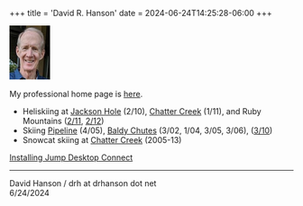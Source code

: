 +++
title = 'David R. Hanson'
date = 2024-06-24T14:25:28-06:00
+++

![Dave](images/drh71.jpg)

My professional home page is [here](https://drh.github.io).

- Heliskiing at [Jackson Hole](https://photos.app.goo.gl/yb3tiKD65JM9cc1j9) (2/10), [Chatter Creek](https://photos.app.goo.gl/GL53ZgjUFg8u1WQP6) (1/11),
  and Ruby Mountains ([2/11](https://photos.app.goo.gl/M5E9pfjD3wF3HzXr9), [2/12](https://goo.gl/photos/wxkU6sCDQN1YWAq58))
- Skiing [Pipeline](pipeline/) (4/05),
  [Baldy Chutes](baldy_chutes/) (3/02, 1/04, 3/05, 3/06), ([3/10](https://photos.app.goo.gl/CmgMnD5fDhahA9C76))
- Snowcat skiing at [Chatter Creek](https://chatter-creek.drhanson.net/2012.html) (2005-13)

[Installing Jump Desktop Connect](https://docs.google.com/document/d/1WhOocCLIG83jwd49D_voQdmv-_ssv0iqhWjXs64NmdQ/preview)

---

David Hanson / drh at drhanson dot net  
6/24/2024
